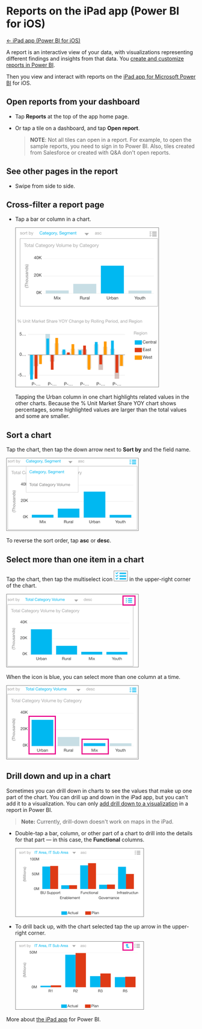<properties 
   pageTitle="Reports on the iPad app (Power BI for iOS)"
   description="Reports on the iPad app (Power BI for iOS)"
   services="powerbi" 
   documentationCenter="" 
   authors="pcw3187" 
   manager="mblythe" 
   editor=""
   tags=""/>
 
<tags
   ms.service="powerbi"
   ms.devlang="NA"
   ms.topic="article"
   ms.tgt_pltfrm="NA"
   ms.workload="powerbi"
   ms.date="10/14/2015"
   ms.author="v-pawrig"/>
# Reports on the iPad app (Power BI for iOS)

[← iPad app (Power BI for iOS)](https://support.powerbi.com/knowledgebase/topics/77999-ipad-app-power-bi-for-ios)


A report is an interactive view of your data, with visualizations representing different findings and insights from that data. You [create and customize reports in Power BI](http://support.powerbi.com/knowledgebase/articles/425684-reports-in-power-bi).

Then you view and interact with reports on the [iPad app for Microsoft Power BI](http://support.powerbi.com/knowledgebase/topics/69272-ipad-app-for-power-bi) for iOS.

## Open reports from your dashboard

-   Tap **Reports** at the top of the app home page.

-   Or tap a tile on a dashboard, and tap **Open report**.

    >**NOTE**: Not all tiles can open in a report. For example, to open the sample reports, you need to sign in to Power BI. Also, tiles created from Salesforce or created with Q&A don't open reports.

## See other pages in the report

-   Swipe from side to side.

## Cross-filter a report page

-   Tap a bar or column in a chart.

    ![](media/powerbi-mobile-reports-on-the-ipad-app/PBI_iOS_RptHiliteCrop2.png)

    Tapping the Urban column in one chart highlights related values in the other charts. Because the % Unit Market Share YOY chart shows percentages, some highlighted values are larger than the total values and some are smaller. 

## Sort a chart

Tap the chart, then tap the down arrow next to **Sort by** and the field name.

![](media/powerbi-mobile-reports-on-the-ipad-app/PBI_iPad_Sort.png)

To reverse the sort order, tap **asc** or **desc**.

## Select more than one item in a chart

Tap the chart, then tap the multiselect icon ![](media/powerbi-mobile-reports-on-the-ipad-app/PBI_iPad_MultiselectIcon2.png) in the upper-right corner of the chart.

![](media/powerbi-mobile-reports-on-the-ipad-app/PBI_iOS_MultiselectCrop.PNG)

When the icon is blue, you can select more than one column at a time.

![](media/powerbi-mobile-reports-on-the-ipad-app/PBI_iPad_MultiselectResult.png)

## Drill down and up in a chart

Sometimes you can drill down in charts to see the values that make up one part of the chart. You can drill up and down in the iPad app, but you can't add it to a visualization. You can only [add drill down to a visualization](http://support.powerbi.com/knowledgebase/articles/467072-drill-down-in-a-visualization) in a report in Power BI. 

>**Note:** Currently, drill-down doesn't work on maps in the iPad.

-   Double-tap a bar, column, or other part of a chart to drill into the details for that part — in this case, the **Functional** columns.

    ![](media/powerbi-mobile-reports-on-the-ipad-app/PBI_iPad_DrillDown.png)

-   To drill back up, with the chart selected tap the up arrow in the upper-right corner.

    ![](media/powerbi-mobile-reports-on-the-ipad-app/PBI_iPad_DrillUp.png)

More about [the iPad app](http://support.powerbi.com/knowledgebase/articles/467172-the-ipad-app-for-power-bi-preview) for Power BI.

